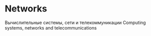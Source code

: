 # Networks
Вычислительные системы, сети и телекоммуникации
Computing systems, networks and telecommunications
